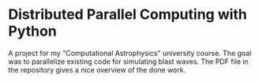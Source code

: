 # Distributed Parallel Computing with Python
A project for my "Computational Astrophysics" university course. The goal was to parallelize existing code for simulating blast waves.
The PDF file in the repository gives a nice overview of the done work.
